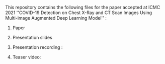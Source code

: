 This repository contains the following files for the paper accepted at ICMC 2021 ''COVID-19 Detection on Chest X-Ray and CT Scan Images Using Multi-image Augmented Deep Learning Model'' :

1. Paper

2. Presentation slides

3. Presentation recording : 

4. Teaser video: 
